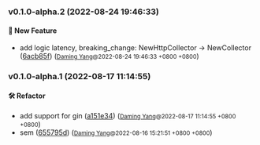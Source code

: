 ### v0.1.0-alpha.2 (2022-08-24 19:46:33)

#### 🚀  New Feature
  * add logic latency, breaking_change: NewHttpCollector -> NewCollector ([6acb85f](https://github.com/sandwich-go/xmonitor/commit/6acb85f00d4d4d82ced3cb10c9d701563de5ebca)) (<small>[Daming Yang](daming.yang@centurygame.com)@2022-08-24 19:46:33 &#43;0800 &#43;0800</small>)

### v0.1.0-alpha.1 (2022-08-17 11:14:55)

#### 🛠  Refactor
  * add support for gin ([a151e34](https://github.com/sandwich-go/xmonitor/commit/a151e3446c4b9fd494c7089f1efad702d394c0f1)) (<small>[Daming Yang](daming.yang@centurygame.com)@2022-08-17 11:14:55 &#43;0800 &#43;0800</small>)
  * sem ([655795d](https://github.com/sandwich-go/xmonitor/commit/655795d2db7c6a0a7220977301247b840d4a11aa)) (<small>[Daming Yang](daming.yang@centurygame.com)@2022-08-16 15:21:51 &#43;0800 &#43;0800</small>)



